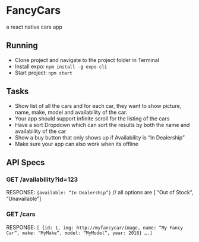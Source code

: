 # FancyCars
a react native cars app

## Running
- Clone project and navigate to the project folder in Terminal
- Install expo: `npm install -g expo-cli`
- Start project: `npm start`

## Tasks
- Show list of all the cars and for each car, they want to show picture, name, make, model and availability of the car. 
- Your app should support infinite scroll for the listing of the cars
- Have a sort Dropdown which can sort the results by both the name and availability of the car
- Show a buy button that only shows up if Availability is “In Dealership”
- Make sure your app can also work when its offline

## API Specs
### GET /availability?id=123
RESPONSE: `{available: “In Dealership”}`  // all  options are [ “Out of Stock”, “Unavailable”]

### GET /cars
RESPONSE:  `[ {id: 1, img: http://myfancycar/image, name: “My Fancy Car”, make: “MyMake”, model: “MyModel”, year: 2018} ….]`

